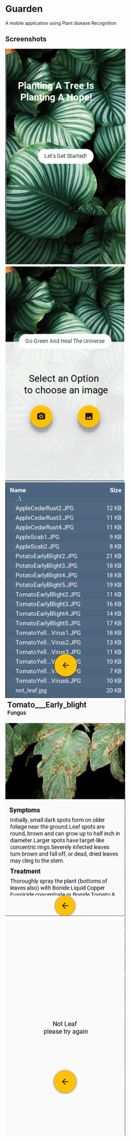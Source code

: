 # Guarden
A mobile application using Plant disease Recognition  

## Screenshots
![](Screenshots/home_page.png)
![](Screenshots/selection_page.png)
![](Screenshots/gallery_page.png)
![](Screenshots/details_page.png)
![](Screenshots/not_leaf_page.png)

